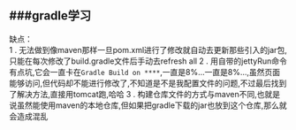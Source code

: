 ###gradle学习
------
缺点：<br/>
1 . 无法做到像maven那样一旦pom.xml进行了修改就自动去更新那些引入的jar包,只能在每次修改了build.gradle文件后手动去refresh all
2 . 用自带的jettyRun命令有点坑,它会一直卡在`Gradle Build on ****`,一直是8%...一直是8%...,虽然页面能够访问,但代码却不能进行修改了,不知道是不是我配置文件的问题,不过最后找到了解决方法,直接用tomcat跑,哈哈
3 . 构建仓库文件的方式与maven不同,也就是说虽然能使用maven的本地仓库,但如果把gradle下载的jar也放到这个仓库,那么就会造成混乱